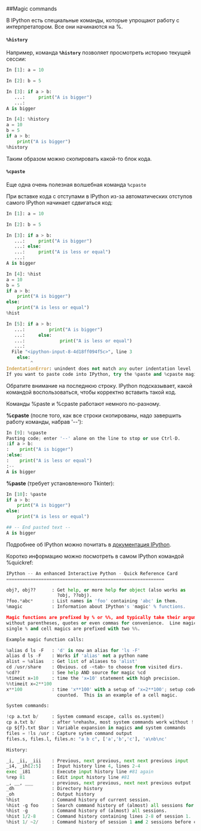 ##Magic commands

В IPython есть специальные команды, которые упрощают работу с интерпретатором.
Все они начинаются на %.

#### ```%history```

Например, команда __```%history```__ позволяет просмотреть историю текущей сессии:
```python
In [1]: a = 10

In [2]: b = 5

In [3]: if a > b:
   ...:     print("A is bigger")
   ...:
A is bigger

In [4]: %history
a = 10
b = 5
if a > b:
    print("A is bigger")
%history
```

Таким образом можно скопировать какой-то блок кода.

#### ```%cpaste```

Еще одна очень полезная волшебная команда ```%cpaste```

При вставке кода с отступами в IPython из-за автоматических отступов самого IPython начинает сдвигаться код:
```python
In [1]: a = 10

In [2]: b = 5

In [3]: if a > b:
   ...:     print("A is bigger")
   ...: else:
   ...:     print("A is less or equal")
   ...:
A is bigger

In [4]: %hist
a = 10
b = 5
if a > b:
    print("A is bigger")
else:
    print("A is less or equal")
%hist

In [5]: if a > b:
   ...:         print("A is bigger")
   ...:     else:
   ...:             print("A is less or equal")
   ...:
  File "<ipython-input-8-4d18ff094f5c>", line 3
    else:
         ^
IndentationError: unindent does not match any outer indentation level
If you want to paste code into IPython, try the %paste and %cpaste magic functions.
```

Обратите внимание на последнюю строку. IPython подсказывает, какой командой воспользоваться, чтобы корректно вставить такой код.


Команды %paste и %cpaste работают немного по-разному.

__%cpaste__ (после того, как все строки скопированы, надо завершить работу команды, набрав '--'):
```python
In [9]: %cpaste
Pasting code; enter '--' alone on the line to stop or use Ctrl-D.
:if a > b:
:    print("A is bigger")
:else:
:    print("A is less or equal")
:--
A is bigger
```

__%paste__ (требует установленного Tkinter):
```python
In [10]: %paste
if a > b:
    print("A is bigger")
else:
    print("A is less or equal")

## -- End pasted text --
A is bigger
```

Подробнее об IPython можно почитать в [документация IPython](http://ipython.readthedocs.io/en/stable/index.html).

Коротко информацию можно посмотреть в самом IPython командой %quickref:
```python
IPython -- An enhanced Interactive Python - Quick Reference Card
===========================================================

obj?, obj??      : Get help, or more help for object (also works as
                   ?obj, ??obj).
?foo.*abc*       : List names in 'foo' containing 'abc' in them.
%magic           : Information about IPython's 'magic' % functions.

Magic functions are prefixed by % or %%, and typically take their arguments
without parentheses, quotes or even commas for convenience.  Line magics take a
single % and cell magics are prefixed with two %%.

Example magic function calls:

%alias d ls -F   : 'd' is now an alias for 'ls -F'
alias d ls -F    : Works if 'alias' not a python name
alist = %alias   : Get list of aliases to 'alist'
cd /usr/share    : Obvious. cd -<tab> to choose from visited dirs.
%cd??            : See help AND source for magic %cd
%timeit x=10     : time the 'x=10' statement with high precision.
%%timeit x=2**100
x**100           : time 'x**100' with a setup of 'x=2**100'; setup code is not
                   counted.  This is an example of a cell magic.

System commands:

!cp a.txt b/     : System command escape, calls os.system()
cp a.txt b/      : after %rehashx, most system commands work without !
cp ${f}.txt $bar : Variable expansion in magics and system commands
files = !ls /usr : Capture sytem command output
files.s, files.l, files.n: "a b c", ['a','b','c'], 'a\nb\nc'

History:

_i, _ii, _iii    : Previous, next previous, next next previous input
_i4, _ih[2:5]    : Input history line 4, lines 2-4
exec _i81        : Execute input history line #81 again
%rep 81          : Edit input history line #81
_, __, ___       : previous, next previous, next next previous output
_dh              : Directory history
_oh              : Output history
%hist            : Command history of current session.
%hist -g foo     : Search command history of (almost) all sessions for 'foo'.
%hist -g         : Command history of (almost) all sessions.
%hist 1/2-8      : Command history containing lines 2-8 of session 1.
%hist 1/ ~2/     : Command history of session 1 and 2 sessions before current.
```

